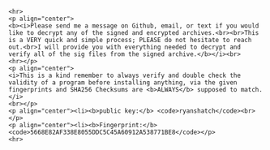     <hr>
    <p align="center">
    <b><i>Please send me a message on Github, email, or text if you would like to decrypt any of the signed and encrypted archives.<br><br>This is a VERY quick and simple process; PLEASE do not hesitate to reach out.<br>I will provide you with everything needed to decrypt and verify all of the sig files from the signed archive.</b></i><br>
    <hr></p>
    <p align="center">
    <i>This is a kind remember to always verify and double check the validity of a program before installing anything, via the given fingerprints and SHA256 Checksums are <b>ALWAYS</b> supposed to match.</i>
    <br></p>
    <p align="center"><li><b>public key:</b> <code>ryanshatch</code><br></p>
    <p align="center"><li><b>Fingerprint:</b> <code>5668E82AF338E8055DDC5C45A60912A538771BE8</code></p>
    <hr>
 